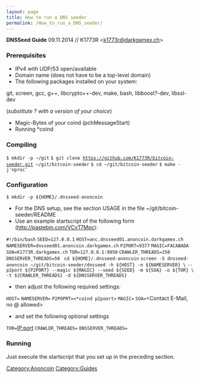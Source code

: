 ```yaml
---
layout: page
title: How to run a DNS seeder
permalink: /How_to_run_a_DNS_seeder/
---
```


**DNSSeed Guide**
09.11.2014 // K1773R &lt;k1773r@darkgamex.ch&gt;

### Prerequisites

-   IPv4 with UDP/53 open/available
-   Domain name (does not have to be a top-level domain)
-   The following packages installed on your system:



git, screen, gcc, g++, libcrypto++-dev, make, bash, libboost?-dev, libssl-dev

(*substitute ? with a version of your choice*)

-   Magic-Bytes of your coind (pchMessageStart)
-   Running \*coind

### Compiling

`$ mkdir -p ~/git`
`$ git clone `[`https://github.com/K1773R/bitcoin-seeder.git`](https://github.com/K1773R/bitcoin-seeder.git)` ~/git/bitcoin-seeder`
`$ cd ~/git/bitcoin-seeder`
`$ make -j'nproc'`

### Configuration

`$ mkdir -p ${HOME}/.dnsseed-anoncoin`

-   For the DNS setup, see the section USAGE in the file ~/git/bitcoin-seeder/README
-   Use an example startscript of the following form (http://pastebin.com/VCvT7Mpc):

`#!/bin/bash`
`SEED=127.0.0.1`
`HOST=anc.dnsseed01.anoncoin.darkgamex.ch`
`NAMESERVER=dnsseed01.anoncoin.darkgamex.ch`
`P2PORT=9377`
`MAGIC=FACABADA`
`SOA=K1773R.darkgamex.ch`
`TOR=127.0.0.1:9050`
`CRAWLER_THREADS=250`
`DNSSERVER_THREADS=50`
` cd ${HOME}/.dnsseed-anoncoin`
`screen -S dnsseed-anoncoin ~/git/bitcoin-seeder/dnsseed -h ${HOST} -n ${NAMESERVER} \`
`--p2port ${P2PORT} --magic ${MAGIC} --seed ${SEED} -m ${SOA} -o ${TOR} \`
`-t ${CRAWLER_THREADS} -d ${DNSSERVER_THREADS}`

-   then adjust the following required settings:

`HOST=`<YOUR HOST>
`NAMESERVER=`<YOUR HOSTNAME FOR NAMESERVER>
`P2POPRT=<*coind p2poort>`
`MAGIC=`<Magic-Bytes>
`SOA=`<Contact E-Mail, no @ allowed>

-   and set the following optional settings

`TOR=`<IP:port>
`CRAWLER_THREADS=`<Amount of crawler threads>
`DNSSERVER_THREADS=`<Amount of DNSserver threads>

### Running

Just execute the startscript that you set up in the preceding section.

[Category:Anoncoin](/Category:Anoncoin "wikilink") [Category:Guides](/Category:Guides "wikilink")